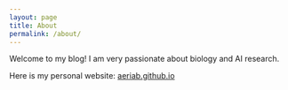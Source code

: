 ```yaml
---
layout: page
title: About
permalink: /about/
---
```


Welcome to my blog! I am very passionate about biology and AI research.

Here is my personal website: [aeriab.github.io](https://aeriab.github.io)
